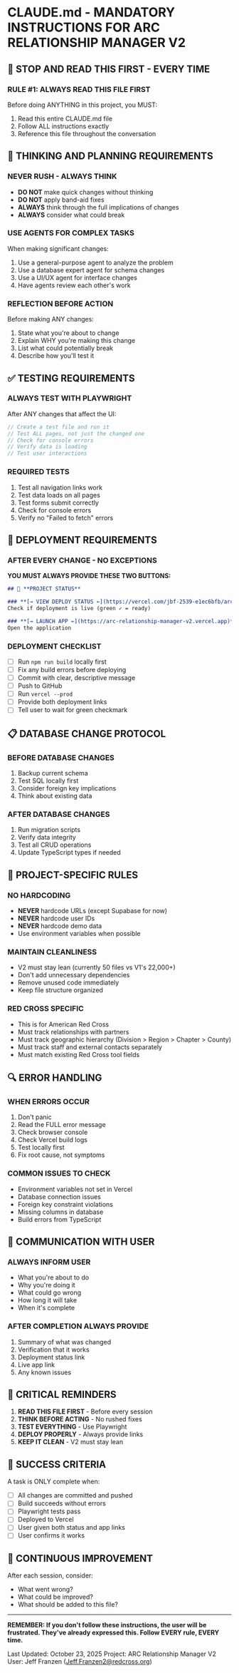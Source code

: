 # CLAUDE.md - MANDATORY INSTRUCTIONS FOR ARC RELATIONSHIP MANAGER V2

## 🛑 STOP AND READ THIS FIRST - EVERY TIME

### RULE #1: ALWAYS READ THIS FILE FIRST
Before doing ANYTHING in this project, you MUST:
1. Read this entire CLAUDE.md file
2. Follow ALL instructions exactly
3. Reference this file throughout the conversation

## 🤔 THINKING AND PLANNING REQUIREMENTS

### NEVER RUSH - ALWAYS THINK
- **DO NOT** make quick changes without thinking
- **DO NOT** apply band-aid fixes
- **ALWAYS** think through the full implications of changes
- **ALWAYS** consider what could break

### USE AGENTS FOR COMPLEX TASKS
When making significant changes:
1. Use a general-purpose agent to analyze the problem
2. Use a database expert agent for schema changes
3. Use a UI/UX agent for interface changes
4. Have agents review each other's work

### REFLECTION BEFORE ACTION
Before making ANY changes:
1. State what you're about to change
2. Explain WHY you're making this change
3. List what could potentially break
4. Describe how you'll test it

## ✅ TESTING REQUIREMENTS

### ALWAYS TEST WITH PLAYWRIGHT
After ANY changes that affect the UI:
```javascript
// Create a test file and run it
// Test ALL pages, not just the changed one
// Check for console errors
// Verify data is loading
// Test user interactions
```

### REQUIRED TESTS
1. Test all navigation links work
2. Test data loads on all pages
3. Test forms submit correctly
4. Check for console errors
5. Verify no "Failed to fetch" errors

## 🚀 DEPLOYMENT REQUIREMENTS

### AFTER EVERY CHANGE - NO EXCEPTIONS

**YOU MUST ALWAYS PROVIDE THESE TWO BUTTONS:**

```markdown
## 🚀 **PROJECT STATUS**

### **[→ VIEW DEPLOY STATUS ←](https://vercel.com/jbf-2539-e1ec6bfb/arc-relationship-manager-v2)**
Check if deployment is live (green ✓ = ready)

### **[→ LAUNCH APP ←](https://arc-relationship-manager-v2.vercel.app)**
Open the application
```

### DEPLOYMENT CHECKLIST
- [ ] Run `npm run build` locally first
- [ ] Fix any build errors before deploying
- [ ] Commit with clear, descriptive message
- [ ] Push to GitHub
- [ ] Run `vercel --prod`
- [ ] Provide both deployment links
- [ ] Tell user to wait for green checkmark

## 📋 DATABASE CHANGE PROTOCOL

### BEFORE DATABASE CHANGES
1. Backup current schema
2. Test SQL locally first
3. Consider foreign key implications
4. Think about existing data

### AFTER DATABASE CHANGES
1. Run migration scripts
2. Verify data integrity
3. Test all CRUD operations
4. Update TypeScript types if needed

## 🎯 PROJECT-SPECIFIC RULES

### NO HARDCODING
- **NEVER** hardcode URLs (except Supabase for now)
- **NEVER** hardcode user IDs
- **NEVER** hardcode demo data
- Use environment variables when possible

### MAINTAIN CLEANLINESS
- V2 must stay lean (currently 50 files vs V1's 22,000+)
- Don't add unnecessary dependencies
- Remove unused code immediately
- Keep file structure organized

### RED CROSS SPECIFIC
- This is for American Red Cross
- Must track relationships with partners
- Must track geographic hierarchy (Division > Region > Chapter > County)
- Must track staff and external contacts separately
- Must match existing Red Cross tool fields

## 🔍 ERROR HANDLING

### WHEN ERRORS OCCUR
1. Don't panic
2. Read the FULL error message
3. Check browser console
4. Check Vercel build logs
5. Test locally first
6. Fix root cause, not symptoms

### COMMON ISSUES TO CHECK
- Environment variables not set in Vercel
- Database connection issues
- Foreign key constraint violations
- Missing columns in database
- Build errors from TypeScript

## 📝 COMMUNICATION WITH USER

### ALWAYS INFORM USER
- What you're about to do
- Why you're doing it
- What could go wrong
- How long it will take
- When it's complete

### AFTER COMPLETION ALWAYS PROVIDE
1. Summary of what was changed
2. Verification that it works
3. Deployment status link
4. Live app link
5. Any known issues

## 🚨 CRITICAL REMINDERS

1. **READ THIS FILE FIRST** - Before every session
2. **THINK BEFORE ACTING** - No rushed fixes
3. **TEST EVERYTHING** - Use Playwright
4. **DEPLOY PROPERLY** - Always provide links
5. **KEEP IT CLEAN** - V2 must stay lean

## 💯 SUCCESS CRITERIA

A task is ONLY complete when:
- [ ] All changes are committed and pushed
- [ ] Build succeeds without errors
- [ ] Playwright tests pass
- [ ] Deployed to Vercel
- [ ] User given both status and app links
- [ ] User confirms it works

## 🔄 CONTINUOUS IMPROVEMENT

After each session, consider:
- What went wrong?
- What could be improved?
- What should be added to this file?

---

**REMEMBER: If you don't follow these instructions, the user will be frustrated. They've already expressed this. Follow EVERY rule, EVERY time.**

Last Updated: October 23, 2025
Project: ARC Relationship Manager V2
User: Jeff Franzen (Jeff.Franzen2@redcross.org)